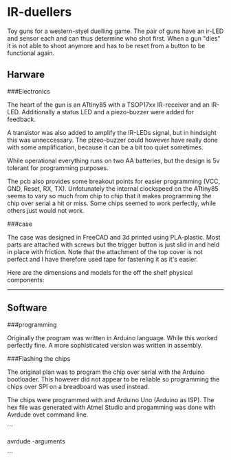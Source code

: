 # IR-duellers

Toy guns for a western-styel duelling game. The pair of guns have an ir-LED and sensor each and can thus determine who shot first. When a gun "dies" it is not able to shoot anymore and has to be reset from a button to be functional again. 

## Harware

###Electronics

The heart of the gun is an ATtiny85 with a TSOP17xx IR-receiver and an IR-LED. Additionally a status LED and a piezo-buzzer were added for feedback. 

A transistor was also added to amplify the IR-LEDs signal, but in hindsight this was unneccessary. The pizeo-buzzer could however have really done with some amplification, because it can be a bit too quiet sometimes. 

While operational everything runs on two AA batteries, but the design is 5v tolerant for programming purposes.  

The pcb also provides some breakout points for easier programming (VCC, GND, Reset, RX, TX). Unfotunately the internal clockspeed on the ATtiny85 seems to vary so much from chip to chip that it makes programming the chip over serial a hit or miss. Some chips seemed to work perfectly, while others just would not work.

###case

The case was designed in FreeCAD and 3d printed using PLA-plastic. Most parts are attached with screws but the trigger button is just slid in and held in place with friction. Note that the attachment of the top cover is not perfect and I have therefore used tape for fastening it as it's easier. 

Here are the dimensions and models for the off the shelf physical components:

------

## Software



###programming

Originally the program was written in Arduino language. While this worked perfectly fine. A more sophisticated version was written in assembly.

###Flashing the chips

The original plan was to program the chip over serial with the Arduino bootloader. This however did not appear to be reliable so programming the chips over SPI on a breadboard was used instead.  

The chips were programmed with and Arduino Uno (Arduino as ISP). The hex file was generated with Atmel Studio and progamming was done with Avrdude ovet command line. 

´´´

avrdude -arguments

´´´